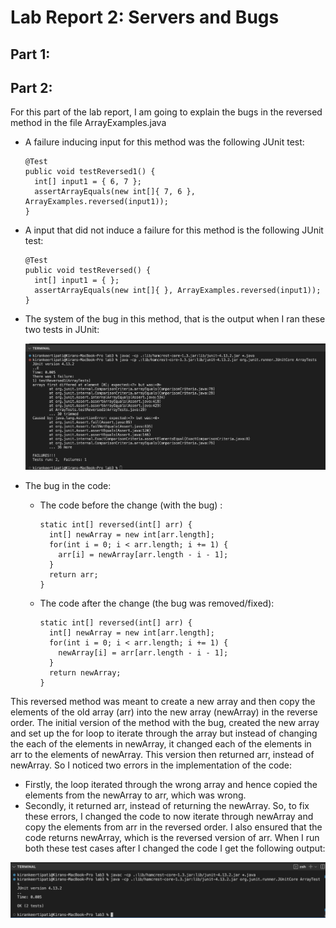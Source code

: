 # Lab Report 2: Servers and Bugs

## Part 1:

## Part 2:

For this part of the lab report, I am going to explain the bugs in the reversed method in the file ArrayExamples.java

- A failure inducing input for this method was the following JUnit test:

    ```
    @Test
    public void testReversed1() {
      int[] input1 = { 6, 7 };  
      assertArrayEquals(new int[]{ 7, 6 }, ArrayExamples.reversed(input1));
    }
    ```
 
 
- A input that did not induce a failure for this method is the following JUnit test:

    ```
    @Test
    public void testReversed() {
      int[] input1 = { }; 
      assertArrayEquals(new int[]{ }, ArrayExamples.reversed(input1));
    }
    ```


- The system of the bug in this method, that is the output when I ran these two tests in JUnit:

  ![Symptom_JUnitOutput)](Symptom_JUnitOutput.png)

- The bug in the code:

  - The code before the change (with the bug) :

    ```
    static int[] reversed(int[] arr) {
      int[] newArray = new int[arr.length];
      for(int i = 0; i < arr.length; i += 1) {
        arr[i] = newArray[arr.length - i - 1];
      }
      return arr;
    }
    ```
  
  
  - The code after the change (the bug was removed/fixed):

    ```
    static int[] reversed(int[] arr) {
      int[] newArray = new int[arr.length];    
      for(int i = 0; i < arr.length; i += 1) {   
        newArray[i] = arr[arr.length - i - 1];    
      }
      return newArray;    
    }
    ```
This reversed method was meant to create a new array and then copy the elements of the old array (arr) into the new array (newArray) in the reverse order. The initial version of the method with the bug, created the new array and set up the for loop to iterate through the array but instead of changing the each of the elements in newArray, it changed each of the elements in arr to the elements of newArray. This version then returned arr, instead of newArray.
So I noticed two errors in the implementation of the code:
- Firstly, the loop iterated through the wrong array and hence copied the elements from the newArray to arr, which was wrong.
- Secondly, it returned arr, instead of returning the newArray.
So, to fix these errors, I changed the code to now iterate through newArray and copy the elements from arr in the reversed order. I also ensured that the code returns newArray, which is the reversed version of arr.
When I run both these test cases after I changed the code I get the following output:

![Correct_JUnitOutput](Correct_JUnitOutput.png)

